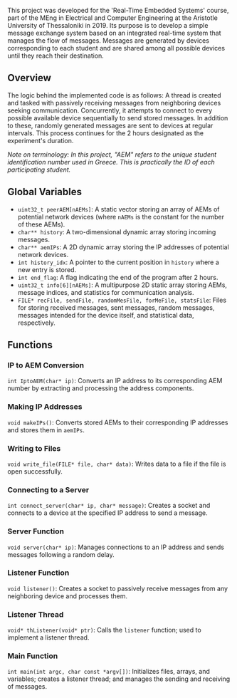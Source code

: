 
This project was developed for the 'Real-Time Embedded Systems' course, part of the MEng in Electrical and Computer Engineering at the Aristotle University of Thessaloniki in 2019. Its purpose is to develop a simple message exchange system based on an integrated real-time system that manages the flow of messages. Messages are generated by devices corresponding to each student and are shared among all possible devices until they reach their destination.

## Overview

The logic behind the implemented code is as follows: A thread is created and tasked with passively receiving messages from neighboring devices seeking communication. Concurrently, it attempts to connect to every possible available device sequentially to send stored messages. In addition to these, randomly generated messages are sent to devices at regular intervals. This process continues for the 2 hours designated as the experiment's duration.

_Note on terminology: In this project, "AEM" refers to the unique student identification number used in Greece. This is practically the ID of each participating student._

## Global Variables

- `uint32_t peerAEM[nAEMs]`: A static vector storing an array of AEMs of potential network devices (where `nAEMs` is the constant for the number of these AEMs).
- `char** history`: A two-dimensional dynamic array storing incoming messages.
- `char** aemIPs`: A 2D dynamic array storing the IP addresses of potential network devices.
- `int history_idx`: A pointer to the current position in `history` where a new entry is stored.
- `int end_flag`: A flag indicating the end of the program after 2 hours.
- `uint32_t info[6][nAEMs]`: A multipurpose 2D static array storing AEMs, message indices, and statistics for communication analysis.
- `FILE* recFile, sendFile, randomMesFile, forMeFile, statsFile`: Files for storing received messages, sent messages, random messages, messages intended for the device itself, and statistical data, respectively.

## Functions

### IP to AEM Conversion

`int IptoAEM(char* ip)`: Converts an IP address to its corresponding AEM number by extracting and processing the address components.

### Making IP Addresses

`void makeIPs()`: Converts stored AEMs to their corresponding IP addresses and stores them in `aemIPs`.

### Writing to Files

`void write_file(FILE* file, char* data)`: Writes data to a file if the file is open successfully.

### Connecting to a Server

`int connect_server(char* ip, char* message)`: Creates a socket and connects to a device at the specified IP address to send a message.

### Server Function

`void server(char* ip)`: Manages connections to an IP address and sends messages following a random delay.

### Listener Function

`void listener()`: Creates a socket to passively receive messages from any neighboring device and processes them.

### Listener Thread

`void* thListener(void* ptr)`: Calls the `listener` function; used to implement a listener thread.

### Main Function

`int main(int argc, char const *argv[])`: Initializes files, arrays, and variables; creates a listener thread; and manages the sending and receiving of messages.
